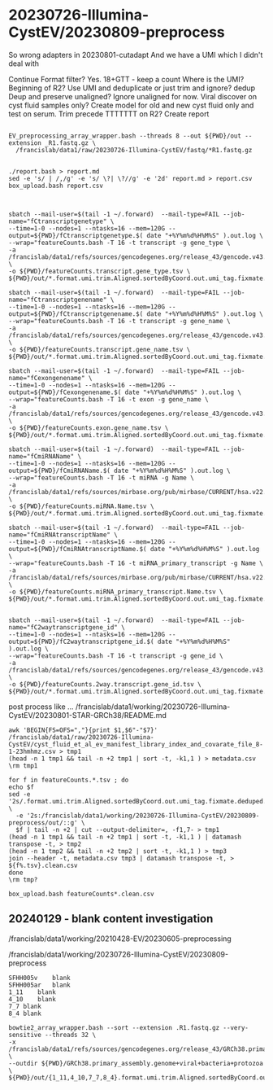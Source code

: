 
#	20230726-Illumina-CystEV/20230809-preprocess


So wrong adapters in 20230801-cutadapt
And we have a UMI which I didn't deal with



Continue Format filter? Yes. 18+GTT - keep a count
Where is the UMI? Beginning of R2?
Use UMI and deduplicate or just trim and ignore? dedup
Deup and preserve unaligned? Ignore unaligned for now.
Viral discover on cyst fluid samples only?
Create model for old and new cyst fluid only and test on serum.
Trim precede TTTTTTT on R2?
Create report



```

EV_preprocessing_array_wrapper.bash --threads 8 --out ${PWD}/out --extension _R1.fastq.gz \
  /francislab/data1/raw/20230726-Illumina-CystEV/fastq/*R1.fastq.gz


```




```
./report.bash > report.md
sed -e 's/ | /,/g' -e 's/ \?| \?//g' -e '2d' report.md > report.csv
box_upload.bash report.csv
```






```
```



```

sbatch --mail-user=$(tail -1 ~/.forward)  --mail-type=FAIL --job-name="fCtranscriptgenetype" \
--time=1-0 --nodes=1 --ntasks=16 --mem=120G --output=${PWD}/fCtranscriptgenetype.$( date "+%Y%m%d%H%M%S" ).out.log \
--wrap="featureCounts.bash -T 16 -t transcript -g gene_type \
-a /francislab/data1/refs/sources/gencodegenes.org/release_43/gencode.v43.primary_assembly.annotation.gtf \
-o ${PWD}/featureCounts.transcript.gene_type.tsv \
${PWD}/out/*.format.umi.trim.Aligned.sortedByCoord.out.umi_tag.fixmate.deduped.bam"

sbatch --mail-user=$(tail -1 ~/.forward)  --mail-type=FAIL --job-name="fCtranscriptgenename" \
--time=1-0 --nodes=1 --ntasks=16 --mem=120G --output=${PWD}/fCtranscriptgenename.$( date "+%Y%m%d%H%M%S" ).out.log \
--wrap="featureCounts.bash -T 16 -t transcript -g gene_name \
-a /francislab/data1/refs/sources/gencodegenes.org/release_43/gencode.v43.primary_assembly.annotation.gtf \
-o ${PWD}/featureCounts.transcript.gene_name.tsv \
${PWD}/out/*.format.umi.trim.Aligned.sortedByCoord.out.umi_tag.fixmate.deduped.bam"

sbatch --mail-user=$(tail -1 ~/.forward)  --mail-type=FAIL --job-name="fCexongenename" \
--time=1-0 --nodes=1 --ntasks=16 --mem=120G --output=${PWD}/fCexongenename.$( date "+%Y%m%d%H%M%S" ).out.log \
--wrap="featureCounts.bash -T 16 -t exon -g gene_name \
-a /francislab/data1/refs/sources/gencodegenes.org/release_43/gencode.v43.primary_assembly.annotation.gtf \
-o ${PWD}/featureCounts.exon.gene_name.tsv \
${PWD}/out/*.format.umi.trim.Aligned.sortedByCoord.out.umi_tag.fixmate.deduped.bam"

sbatch --mail-user=$(tail -1 ~/.forward)  --mail-type=FAIL --job-name="fCmiRNAName" \
--time=1-0 --nodes=1 --ntasks=16 --mem=120G --output=${PWD}/fCmiRNAName.$( date "+%Y%m%d%H%M%S" ).out.log \
--wrap="featureCounts.bash -T 16 -t miRNA -g Name \
-a /francislab/data1/refs/sources/mirbase.org/pub/mirbase/CURRENT/hsa.v22.hg38.gff3 \
-o ${PWD}/featureCounts.miRNA.Name.tsv \
${PWD}/out/*.format.umi.trim.Aligned.sortedByCoord.out.umi_tag.fixmate.deduped.bam"

sbatch --mail-user=$(tail -1 ~/.forward)  --mail-type=FAIL --job-name="fCmiRNAtranscriptName" \
--time=1-0 --nodes=1 --ntasks=16 --mem=120G --output=${PWD}/fCmiRNAtranscriptName.$( date "+%Y%m%d%H%M%S" ).out.log \
--wrap="featureCounts.bash -T 16 -t miRNA_primary_transcript -g Name \
-a /francislab/data1/refs/sources/mirbase.org/pub/mirbase/CURRENT/hsa.v22.hg38.gff3 \
-o ${PWD}/featureCounts.miRNA_primary_transcript.Name.tsv \
${PWD}/out/*.format.umi.trim.Aligned.sortedByCoord.out.umi_tag.fixmate.deduped.bam"


sbatch --mail-user=$(tail -1 ~/.forward)  --mail-type=FAIL --job-name="fC2waytranscriptgene_id" \
--time=1-0 --nodes=1 --ntasks=16 --mem=120G --output=${PWD}/fC2waytranscriptgene_id.$( date "+%Y%m%d%H%M%S" ).out.log \
--wrap="featureCounts.bash -T 16 -t transcript -g gene_id \
-a /francislab/data1/refs/sources/gencodegenes.org/release_43/gencode.v43.2wayconspseudos.gtf.gz \
-o ${PWD}/featureCounts.2way.transcript.gene_id.tsv \
${PWD}/out/*.format.umi.trim.Aligned.sortedByCoord.out.umi_tag.fixmate.deduped.bam"

```






post process like ... /francislab/data1/working/20230726-Illumina-CystEV/20230801-STAR-GRCh38/README.md

```
awk 'BEGIN{FS=OFS=","}{print $1,$6"-"$7}' /francislab/data1/raw/20230726-Illumina-CystEV/cyst_fluid_et_al_ev_manifest_library_index_and_covarate_file_8-1-23hmhmz.csv > tmp1
(head -n 1 tmp1 && tail -n +2 tmp1 | sort -t, -k1,1 ) > metadata.csv
\rm tmp1
```

```
for f in featureCounts.*.tsv ; do 
echo $f
sed -e '2s/.format.umi.trim.Aligned.sortedByCoord.out.umi_tag.fixmate.deduped.bam//g' \
  -e '2s:/francislab/data1/working/20230726-Illumina-CystEV/20230809-preprocess/out/::g' \
  $f | tail -n +2 | cut --output-delimiter=, -f1,7- > tmp1
(head -n 1 tmp1 && tail -n +2 tmp1 | sort -t, -k1,1 ) | datamash transpose -t, > tmp2
(head -n 1 tmp2 && tail -n +2 tmp2 | sort -t, -k1,1 ) > tmp3
join --header -t, metadata.csv tmp3 | datamash transpose -t, > ${f%.tsv}.clean.csv
done
\rm tmp?

```


```
box_upload.bash featureCounts*.clean.csv
```






##	20240129 - blank content investigation


/francislab/data1/working/20210428-EV/20230605-preprocessing

/francislab/data1/working/20230726-Illumina-CystEV/20230809-preprocess

```
SFHH005v	blank
SFHH005ar	blank
1_11	blank
4_10	blank
7_7	blank
8_4	blank
```

```
bowtie2_array_wrapper.bash --sort --extension .R1.fastq.gz --very-sensitive --threads 32 \
-x /francislab/data1/refs/sources/gencodegenes.org/release_43/GRCh38.primary_assembly.genome+viral+bacteria+protozoa \
--outdir ${PWD}/GRCh38.primary_assembly.genome+viral+bacteria+protozoa \
${PWD}/out/{1_11,4_10,7_7,8_4}.format.umi.trim.Aligned.sortedByCoord.out.umi_tag.fixmate.deduped.R1.fastq.gz
```



